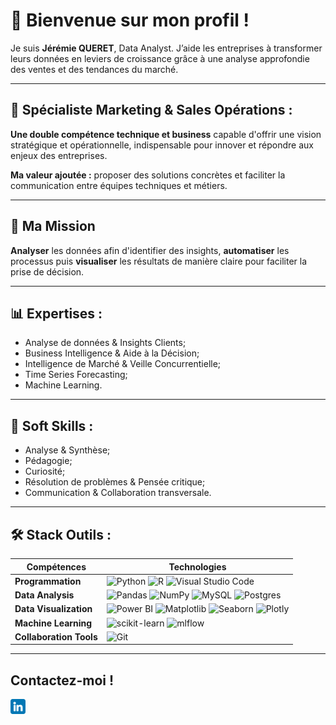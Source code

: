 # 👋 Bienvenue sur mon profil !

Je suis **Jérémie QUERET**, Data Analyst. 
J’aide les entreprises à transformer leurs données en leviers de croissance grâce à une analyse approfondie des ventes et des tendances du marché. 

---

## 🏅 Spécialiste Marketing & Sales Opérations :
**Une double compétence technique et business** capable d'offrir une vision stratégique et opérationnelle, indispensable pour innover et répondre aux enjeux des entreprises.

**Ma valeur ajoutée :** proposer des solutions concrètes et faciliter la communication entre équipes techniques et métiers.

---


## 🎯 Ma Mission
**Analyser** les données afin d'identifier des insights, **automatiser** les processus puis **visualiser** les résultats de manière claire pour faciliter la prise de décision.

---

## 📊 Expertises : 
- Analyse de données & Insights Clients;
- Business Intelligence & Aide à la Décision;
- Intelligence de Marché & Veille Concurrentielle;
- Time Series Forecasting;
- Machine Learning.

---

## 🧠 Soft Skills : 
- Analyse & Synthèse; 
- Pédagogie; 
- Curiosité;
- Résolution de problèmes & Pensée critique;
- Communication & Collaboration transversale.

---

## 🛠️ Stack Outils :

| **Compétences**              | **Technologies** |
|-------------------------|----------------------------------------------------------------------------------------------------|
| **Programmation**       | ![Python](https://img.shields.io/badge/Python-3776AB?logo=python&logoColor=fff) ![R](https://img.shields.io/badge/R-%23276DC3.svg?logo=r&logoColor=white) ![Visual Studio Code](https://custom-icon-badges.demolab.com/badge/Visual%20Studio%20Code-0078d7.svg?logo=vsc&logoColor=white)
| **Data Analysis**       | ![Pandas](https://img.shields.io/badge/Pandas-150458?logo=pandas&logoColor=fff) ![NumPy](https://img.shields.io/badge/NumPy-4DABCF?logo=numpy&logoColor=fff) ![MySQL](https://img.shields.io/badge/MySQL-4479A1?logo=mysql&logoColor=fff) ![Postgres](https://img.shields.io/badge/Postgres-%23316192.svg?logo=postgresql&logoColor=white)
| **Data Visualization**  | ![Power BI](https://custom-icon-badges.demolab.com/badge/Power%20BI-F1C912?logo=power-bi&logoColor=fff) ![Matplotlib](https://custom-icon-badges.demolab.com/badge/Matplotlib-71D291?logo=matplotlib&logoColor=fff)  ![Seaborn](https://img.shields.io/badge/Seaborn-009688?style=flat&logo=python&logoColor=white) ![Plotly](https://img.shields.io/badge/Plotly-239120?style=flat&logo=plotly&logoColor=white)
| **Machine Learning**    | ![scikit-learn](https://img.shields.io/badge/ScikitLearn-F7931E?style=flat&logo=scikitlearn&logoColor=white) ![mlflow](https://img.shields.io/badge/-MLflow-0194E2?style=flat&logo=mlflow&logoColor=white)
| **Collaboration Tools**    | ![Git](https://img.shields.io/badge/Git-F05032?style=flat&logo=git&logoColor=white)

---

## Contactez-moi ! 

<a href="https://www.linkedin.com/in/jeremiequeret/"><img heigt="24" src="https://github.com/JeremieQueret/JeremieQueret/blob/main/linkedin.png">
